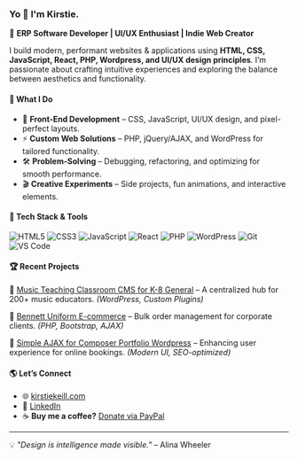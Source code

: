### Yo 👋 I'm Kirstie.

🚀 **ERP Software Developer | UI/UX Enthusiast | Indie Web Creator**

I build modern, performant websites & applications using **HTML, CSS, JavaScript, React, PHP, Wordpress, and UI/UX design principles**. I’m passionate about crafting intuitive experiences and exploring the balance between aesthetics and functionality.

#### 🌟 **What I Do**
- 🎨 **Front-End Development** – CSS, JavaScript, UI/UX design, and pixel-perfect layouts.
- ⚡ **Custom Web Solutions** – PHP, jQuery/AJAX, and WordPress for tailored functionality.
- 🛠️ **Problem-Solving** – Debugging, refactoring, and optimizing for smooth performance.
- 🎬 **Creative Experiments** – Side projects, fun animations, and interactive elements.

#### 🔧 **Tech Stack & Tools**
![HTML5](https://img.shields.io/badge/HTML5-E34F26?style=for-the-badge&logo=html5&logoColor=white)
![CSS3](https://img.shields.io/badge/CSS3-1572B6?style=for-the-badge&logo=css3&logoColor=white)
![JavaScript](https://img.shields.io/badge/JavaScript-F7DF1E?style=for-the-badge&logo=javascript&logoColor=black)
![React](https://img.shields.io/badge/React-61DAFB?style=for-the-badge&logo=react&logoColor=black)
![PHP](https://img.shields.io/badge/PHP-777BB4?style=for-the-badge&logo=php&logoColor=white)
![WordPress](https://img.shields.io/badge/WordPress-21759B?style=for-the-badge&logo=wordpress&logoColor=white)
![Git](https://img.shields.io/badge/Git-F05032?style=for-the-badge&logo=git&logoColor=white)
![VS Code](https://img.shields.io/badge/VS%20Code-007ACC?style=for-the-badge&logo=visual-studio-code&logoColor=white)

#### 🏆 **Recent Projects**
🔹 [Music Teaching Classroom CMS for K-8 General](#) – A centralized hub for 200+ music educators. *(WordPress, Custom Plugins)*

🔹 [Bennett Uniform E-commerce](#) – Bulk order management for corporate clients. *(PHP, Bootstrap, AJAX)*

🔹 [Simple AJAX for Composer Portfolio Wordpress](#) – Enhancing user experience for online bookings. *(Modern UI, SEO-optimized)*


#### 🌎 **Let’s Connect**
- 🌐 [kirstiekeill.com](https://kirstiekeill.com)
- 💼 [LinkedIn](https://www.linkedin.com/in/kirstiekeill/)
- ☕ **Buy me a coffee?** [Donate via PayPal](https://www.paypal.com/donate/?hosted_button_id=9G89J482DGK3A)


---

💡 *"Design is intelligence made visible."* – Alina Wheeler
